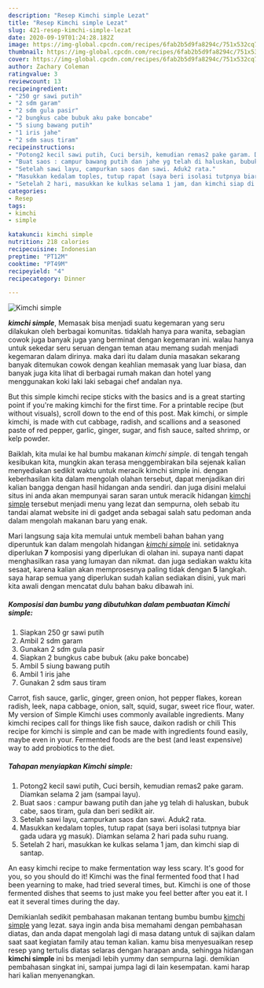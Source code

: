 ```yaml
---
description: "Resep Kimchi simple Lezat"
title: "Resep Kimchi simple Lezat"
slug: 421-resep-kimchi-simple-lezat
date: 2020-09-19T01:24:28.182Z
image: https://img-global.cpcdn.com/recipes/6fab2b5d9fa8294c/751x532cq70/kimchi-simple-foto-resep-utama.jpg
thumbnail: https://img-global.cpcdn.com/recipes/6fab2b5d9fa8294c/751x532cq70/kimchi-simple-foto-resep-utama.jpg
cover: https://img-global.cpcdn.com/recipes/6fab2b5d9fa8294c/751x532cq70/kimchi-simple-foto-resep-utama.jpg
author: Zachary Coleman
ratingvalue: 3
reviewcount: 13
recipeingredient:
- "250 gr sawi putih"
- "2 sdm garam"
- "2 sdm gula pasir"
- "2 bungkus cabe bubuk aku pake boncabe"
- "5 siung bawang putih"
- "1 iris jahe"
- "2 sdm saus tiram"
recipeinstructions:
- "Potong2 kecil sawi putih, Cuci bersih, kemudian remas2 pake garam. Diamkan selama 2 jam (sampai layu)."
- "Buat saos : campur bawang putih dan jahe yg telah di haluskan, bubuk cabe, saos tiram, gula dan beri sedikit air."
- "Setelah sawi layu, campurkan saos dan sawi. Aduk2 rata."
- "Masukkan kedalam toples, tutup rapat (saya beri isolasi tutpnya biar gada udara yg masuk). Diamkan selama 2 hari pada suhu ruang."
- "Setelah 2 hari, masukkan ke kulkas selama 1 jam, dan kimchi siap di santap."
categories:
- Resep
tags:
- kimchi
- simple

katakunci: kimchi simple 
nutrition: 218 calories
recipecuisine: Indonesian
preptime: "PT12M"
cooktime: "PT49M"
recipeyield: "4"
recipecategory: Dinner

---
```



![Kimchi simple](https://img-global.cpcdn.com/recipes/6fab2b5d9fa8294c/751x532cq70/kimchi-simple-foto-resep-utama.jpg)

<b><i>kimchi simple</i></b>, Memasak bisa menjadi suatu kegemaran yang seru dilakukan oleh berbagai komunitas. tidaklah hanya para wanita, sebagian cowok juga banyak juga yang berminat dengan kegemaran ini. walau hanya untuk sekedar seru seruan dengan teman atau memang sudah menjadi kegemaran dalam dirinya. maka dari itu dalam dunia masakan sekarang banyak ditemukan cowok dengan keahlian memasak yang luar biasa, dan banyak juga kita lihat di berbagai rumah makan dan hotel yang menggunakan koki laki laki sebagai chef andalan nya.

But this simple kimchi recipe sticks with the basics and is a great starting point if you&#39;re making kimchi for the first time. For a printable recipe (but without visuals), scroll down to the end of this post. Mak kimchi, or simple kimchi, is made with cut cabbage, radish, and scallions and a seasoned paste of red pepper, garlic, ginger, sugar, and fish sauce, salted shrimp, or kelp powder.

Baiklah, kita mulai ke hal bumbu makanan <i>kimchi simple</i>. di tengah tengah kesibukan kita, mungkin akan terasa menggembirakan bila sejenak kalian menyediakan sedikit waktu untuk meracik kimchi simple ini. dengan keberhasilan kita dalam mengolah olahan tersebut, dapat menjadikan diri kalian bangga dengan hasil hidangan anda sendiri. dan juga disini melalui situs ini anda akan mempunyai saran saran untuk meracik hidangan <u>kimchi simple</u> tersebut menjadi menu yang lezat dan sempurna, oleh sebab itu tandai alamat website ini di gadget anda sebagai salah satu pedoman anda dalam mengolah makanan baru yang enak.


Mari langsung saja kita memulai untuk membeli bahan bahan yang diperuntuk kan dalam mengolah hidangan <u><i>kimchi simple</i></u> ini. setidaknya diperlukan <b>7</b> komposisi yang diperlukan di olahan ini. supaya nanti dapat menghasilkan rasa yang lumayan dan nikmat. dan juga sediakan waktu kita sesaat, karena kalian akan memprosesnya paling tidak dengan <b>5</b> langkah. saya harap semua yang diperlukan sudah kalian sediakan disini, yuk mari kita awali dengan mencatat dulu bahan baku dibawah ini.

<!--inarticleads1-->

##### Komposisi dan bumbu yang dibutuhkan dalam pembuatan Kimchi simple:

1. Siapkan 250 gr sawi putih
1. Ambil 2 sdm garam
1. Gunakan 2 sdm gula pasir
1. Siapkan 2 bungkus cabe bubuk (aku pake boncabe)
1. Ambil 5 siung bawang putih
1. Ambil 1 iris jahe
1. Gunakan 2 sdm saus tiram


Carrot, fish sauce, garlic, ginger, green onion, hot pepper flakes, korean radish, leek, napa cabbage, onion, salt, squid, sugar, sweet rice flour, water. My version of Simple Kimchi uses commonly available ingredients. Many kimchi recipes call for things like fish sauce, daikon radish or chili This recipe for kimchi is simple and can be made with ingredients found easily, maybe even in your. Fermented foods are the best (and least expensive) way to add probiotics to the diet. 

<!--inarticleads2-->

##### Tahapan menyiapkan Kimchi simple:

1. Potong2 kecil sawi putih, Cuci bersih, kemudian remas2 pake garam. Diamkan selama 2 jam (sampai layu).
1. Buat saos : campur bawang putih dan jahe yg telah di haluskan, bubuk cabe, saos tiram, gula dan beri sedikit air.
1. Setelah sawi layu, campurkan saos dan sawi. Aduk2 rata.
1. Masukkan kedalam toples, tutup rapat (saya beri isolasi tutpnya biar gada udara yg masuk). Diamkan selama 2 hari pada suhu ruang.
1. Setelah 2 hari, masukkan ke kulkas selama 1 jam, dan kimchi siap di santap.


An easy kimchi recipe to make fermentation way less scary. It&#39;s good for you, so you should do it! Kimchi was the final fermented food that I had been yearning to make, had tried several times, but. Kimchi is one of those fermented dishes that seems to just make you feel better after you eat it. I eat it several times during the day. 

Demikianlah sedikit pembahasan makanan tentang bumbu bumbu <u>kimchi simple</u> yang lezat. saya ingin anda bisa memahami dengan pembahasan diatas, dan anda dapat mengolah lagi di masa datang untuk di sajikan dalam saat saat kegiatan family atau teman kalian. kamu bisa menyesuaikan resep resep yang tertulis diatas selaras dengan harapan anda, sehingga hidangan <b>kimchi simple</b> ini bs menjadi lebih yummy dan sempurna lagi. demikian pembahasan singkat ini, sampai jumpa lagi di lain kesempatan. kami harap hari kalian menyenangkan.
